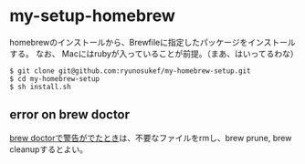 my-setup-homebrew
=================

homebrewのインストールから、Brewfileに指定したパッケージをインストールする。
なお、
Macにはrubyが入っていることが前提。（まあ、はいってるわな）

```
$ git clone git@github.com:ryunosukef/my-homebrew-setup.git
$ cd my-homebrew-setup
$ sh install.sh
```

## error on brew doctor

[brew doctorで警告がでたとき](http://d.hatena.ne.jp/january/20130723/1374538421)は、不要なファイルをrmし、brew prune, brew cleanupするとよい。
